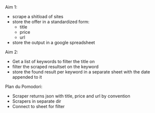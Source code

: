 Aim 1:
- scrape a shitload of sites
- store the offer in a standardized form:
    - title
    - price
    - url
- store the output in a google spreadsheet

Aim 2:
- Get a list of keywords to filter the title on
- filter the scraped resultset on the keyword
- store the found result per keyword in a separate sheet with the date appended to it
 

Plan du Pomodori:
- Scraper returns json with title, price and url by convention
- Scrapers in separate dir
- Connect to sheet for filter

